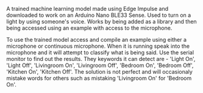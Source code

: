 A trained machine learning model made using Edge Impulse and downloaded to work on an Arduino Nano BLE33 Sense. Used to turn on a light by using someone's voice. Works by being added as a library and then being accessed using an example with access to the microphone.

To use the trained model access and compile an example using either a microphone or continuous microphone. When it is running speak into the microphone and it will attempt to classify what is being said. Use the serial monitor to find out the results. They keywords it can detect are - 'Light On', 'Light Off', 'Livingroom On', 'Livingroom Off', 'Bedroom On', 'Bedroom Off', 'Kitchen On', 'Kitchen Off'. The solution is not perfect and will occasionaly mistake words for others such as mistaking 'Livingroom On' for 'Bedroom On'.
